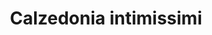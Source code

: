 ---
title: "Calzedonia intimissimi"
url: /freiburg-im-breisgau/calzedonia-intimissimi/
shop: Kleidung
---